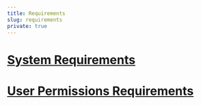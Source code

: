 ```yaml
---
title: Requirements
slug: requirements
private: true
---
```


# [System Requirements](system-requirements.md)
# [User Permissions Requirements](user-permissions-requirements.md)